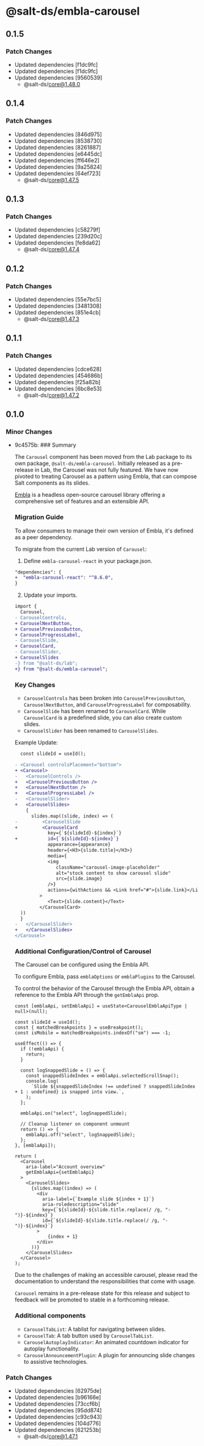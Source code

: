 # @salt-ds/embla-carousel

## 0.1.5

### Patch Changes

- Updated dependencies [f1dc9fc]
- Updated dependencies [f1dc9fc]
- Updated dependencies [9560539]
  - @salt-ds/core@1.48.0

## 0.1.4

### Patch Changes

- Updated dependencies [846d975]
- Updated dependencies [8538730]
- Updated dependencies [8261887]
- Updated dependencies [e6445dc]
- Updated dependencies [ff646e2]
- Updated dependencies [9a25824]
- Updated dependencies [64ef723]
  - @salt-ds/core@1.47.5

## 0.1.3

### Patch Changes

- Updated dependencies [c58279f]
- Updated dependencies [239d20c]
- Updated dependencies [fe8da62]
  - @salt-ds/core@1.47.4

## 0.1.2

### Patch Changes

- Updated dependencies [55e7bc5]
- Updated dependencies [3481308]
- Updated dependencies [851e4cb]
  - @salt-ds/core@1.47.3

## 0.1.1

### Patch Changes

- Updated dependencies [cdce628]
- Updated dependencies [454686b]
- Updated dependencies [f25a82b]
- Updated dependencies [6bc8e53]
  - @salt-ds/core@1.47.2

## 0.1.0

### Minor Changes

- 9c4575b: ### Summary

  The `Carousel` component has been moved from the Lab package to its own package, `@salt-ds/embla-carousel`.
  Initially released as a pre-release in Lab, the Carousel was not fully featured. We have now pivoted to treating Carousel as a pattern using Embla, that can compose Salt components as its slides.

  [Embla](https://www.embla-carousel.com) is a headless open-source carousel library offering a comprehensive set of features and an extensible API.

  ### Migration Guide

  To allow consumers to manage their own version of Embla, it's defined as a peer dependency.

  To migrate from the current Lab version of `Carousel`:

  1. Define `embla-carousel-react` in your package.json.

  ```diff
  "dependencies": {
  +  "embla-carousel-react": "^8.6.0",
  }
  ```

  2. Update your imports.

  ```diff
  import {
    Carousel,
  - CarouselControls,
  + CarouselNextButton,
  + CarouselPreviousButton,
  + CarouselProgressLabel,
  - CarouselSlide,
  + CarouselCard,
  - CarouselSlider,
  + CarouselSlides
  -} from "@salt-ds/lab";
  +} from "@salt-ds/embla-carousel";
  ```

  ### Key Changes

  - `CarouselControls` has been broken into `CarouselPreviousButton`, `CarouselNextButton`, and `CarouselProgressLabel` for composability.
  - `CarouselSlide` has been renamed to `CarouselCard`. While `CarouselCard` is a predefined slide, you can also create custom slides.
  - `CarouselSlider` has been renamed to `CarouselSlides`.

  Example Update:

  ```diff
    const slideId = useId();

  - <Carousel controlsPlacement="bottom">
  + <Carousel>
  -   <CarouselControls />
  +   <CarouselPreviousButton />
  +   <CarouselNextButton />
  +   <CarouselProgressLabel />
  -   <CarouselSlider>
  +   <CarouselSlides>
      {
        slides.map((slide, index) => (
  -         <CarouselSlide
  +         <CarouselCard
              key={`${slideId}-${index}`}
  +           id={`${slideId}-${index}`}
              appearance={appearance}
              header={<H3>{slide.title}</H3>}
              media={
              <img
                 className="carousel-image-placeholder"
                 alt="stock content to show carousel slide"
                 src={slide.image}
              />}
              actions={withActions && <Link href="#">{slide.link}</Link>}
           >
              <Text>{slide.content}</Text>
           </CarouselCard>
    ))
    }
  -   </CarouselSlider>
  +   </CarouselSlides>
  </Carousel>
  ```

  ### Additional Configuration/Control of Carousel

  The Carousel can be configured using the Embla API.

  To configure Embla, pass `emblaOptions` or `emblaPlugins` to the Carousel.

  To control the behavior of the Carousel through the Embla API, obtain a reference to the Embla API through the `getEmblaApi` prop.

  ```
  const [emblaApi, setEmblaApi] = useState<CarouselEmblaApiType | null>(null);

  const slideId = useId();
  const { matchedBreakpoints } = useBreakpoint();
  const isMobile = matchedBreakpoints.indexOf("sm") === -1;

  useEffect(() => {
    if (!emblaApi) {
      return;
    }

    const logSnappedSlide = () => {
      const snappedSlideIndex = emblaApi.selectedScrollSnap();
      console.log(
        `Slide ${snappedSlideIndex !== undefined ? snappedSlideIndex + 1 : undefined} is snapped into view.`,
      );
    };

    emblaApi.on("select", logSnappedSlide);

    // Cleanup listener on component unmount
    return () => {
      emblaApi.off("select", logSnappedSlide);
    };
  }, [emblaApi]);

  return (
    <Carousel
      aria-label="Account overview"
      getEmblaApi={setEmblaApi}
    >
      <CarouselSlides>
        {slides.map((index) => (
          <div
            aria-label={`Example slide ${index + 1}`}
            aria-roledescription="slide"
            key={`${slideId}-${slide.title.replace(/ /g, "-")}-${index}`}
            id={`${slideId}-${slide.title.replace(/ /g, "-")}-${index}`}
          >
              {index + 1}
          </div>
        ))}
      </CarouselSlides>
    </Carousel>
  );
  ```

  Due to the challenges of making an accessible carousel, please read the documentation to understand the responsibilities that come with usage.

  `Carousel` remains in a pre-release state for this release and subject to feedback will be promoted to stable in a forthcoming release.

  ### Additional components

  - `CarouselTabList`: A tablist for navigating between slides.
  - `CarouselTab`: A tab button used by `CarouselTabList`.
  - `CarouselAutoplayIndicator`: An animated countdown indicator for autoplay functionality.
  - `CarouselAnnouncementPlugin`: A plugin for announcing slide changes to assistive technologies.

### Patch Changes

- Updated dependencies [62975de]
- Updated dependencies [b96166e]
- Updated dependencies [73ccf6b]
- Updated dependencies [95dd874]
- Updated dependencies [c93c943]
- Updated dependencies [104d776]
- Updated dependencies [621253b]
  - @salt-ds/core@1.47.1
